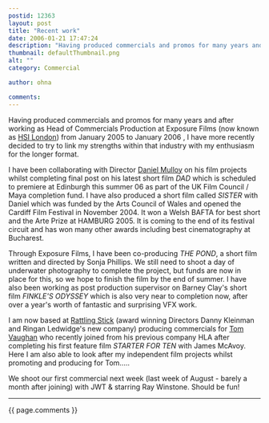 ```yaml
---
postid: 12363
layout: post
title: "Recent work"
date: 2006-01-21 17:47:24
description: "Having produced commercials and promos for many years and after working as Head of Commercials Production at Exposure Films (now known as HSI London) from January 2005 to January 2006 , I have more recently decided to try to link&#8230;"
thumbnail: defaultThumbnail.png
alt: ""
category: Commercial

author: ohna

comments:
---
```


<p>Having produced commercials and promos for many years and after working as Head of Commercials Production at Exposure Films (now known as <a href="http://www.hsilondon.co.uk/"><span class="caps">HSI</span> London</a>) from January 2005 to January 2006 , I have more recently decided to try to link my strengths within that industry with my enthusiasm for the longer format. </p>

<p>I have been collaborating with Director <a href="http://www.imdb.com/name/nm1142205/">Daniel Mulloy</a> on his film projects whilst completing final post on his latest short film <em><span class="caps">DAD</span></em> which is scheduled to premiere at Edinburgh this summer 06 as part of the UK Film Council / Maya completion fund. I have also produced a short film called <em><span class="caps">SISTER</span></em> with Daniel which was funded by the Arts Council of Wales and opened the Cardiff Film Festival in November 2004. It won a Welsh <span class="caps">BAFTA </span>for best short and the Arte Prize at <span class="caps">HAMBURG</span> 2005. It is coming to the end of its festival circuit and has won many other awards including best cinematography at Bucharest. </p>

<p>Through Exposure Films, I have been co-producing <em><span class="caps">THE POND</span></em>, a short film written and directed by Sonja Phillips. We still need to shoot a day of underwater photography to complete the project, but funds are now in place for this, so we hope to finish the film by the end of summer. I have also been working as post production supervisor on Barney Clay's short film <em><span class="caps">FINKLE'S ODYSSEY</span></em> which is also very near to completion now, after over a year's worth of fantastic and surprising <span class="caps">VFX </span>work.</p>

<p>I am now based at <a href="http://www.rattlingstick.com/">Rattling Stick</a> (award winning Directors Danny Kleinman and Ringan Ledwidge's new company) producing commercials for <a href="http://www.imdb.com/name/nm0891114/">Tom Vaughan</a> who recently joined from his previous company <span class="caps">HLA </span>after completing his first feature film <em><span class="caps">STARTER FOR TEN</span></em> with James McAvoy. Here I am also able to look after my independent film projects whilst promoting and producing for Tom..... </p>

<p>We shoot our first commercial next week (last week of August - barely a month after joining) with <span class="caps">JWT </span>&amp; starring Ray Winstone. Should be fun!</p>

<hr>

{{ page.comments }}


